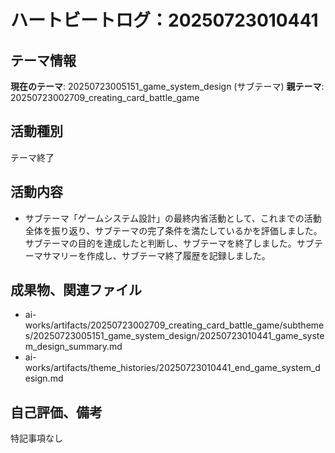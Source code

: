 # ハートビートログ：20250723010441

## テーマ情報
**現在のテーマ**: 20250723005151_game_system_design (サブテーマ)
**親テーマ**: 20250723002709_creating_card_battle_game

## 活動種別
テーマ終了

## 活動内容
- サブテーマ「ゲームシステム設計」の最終内省活動として、これまでの活動全体を振り返り、サブテーマの完了条件を満たしているかを評価しました。サブテーマの目的を達成したと判断し、サブテーマを終了しました。サブテーマサマリーを作成し、サブテーマ終了履歴を記録しました。

## 成果物、関連ファイル
- ai-works/artifacts/20250723002709_creating_card_battle_game/subthemes/20250723005151_game_system_design/20250723010441_game_system_design_summary.md
- ai-works/artifacts/theme_histories/20250723010441_end_game_system_design.md

## 自己評価、備考
特記事項なし
